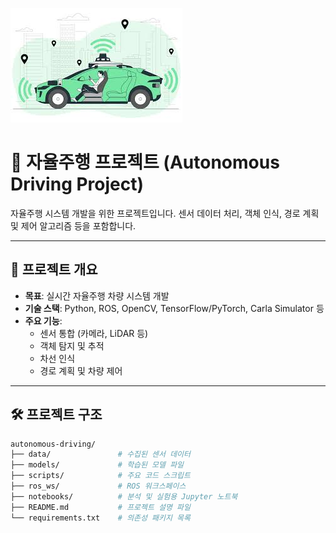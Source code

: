 ![alt text](image.png)

# 🚗 자율주행 프로젝트 (Autonomous Driving Project)

자율주행 시스템 개발을 위한 프로젝트입니다. 센서 데이터 처리, 객체 인식, 경로 계획 및 제어 알고리즘 등을 포함합니다.

---

## 📌 프로젝트 개요

- **목표**: 실시간 자율주행 차량 시스템 개발
- **기술 스택**: Python, ROS, OpenCV, TensorFlow/PyTorch, Carla Simulator 등
- **주요 기능**:
  - 센서 통합 (카메라, LiDAR 등)
  - 객체 탐지 및 추적
  - 차선 인식
  - 경로 계획 및 차량 제어

---

## 🛠️ 프로젝트 구조

```bash
autonomous-driving/
├── data/               # 수집된 센서 데이터
├── models/             # 학습된 모델 파일
├── scripts/            # 주요 코드 스크립트
├── ros_ws/             # ROS 워크스페이스
├── notebooks/          # 분석 및 실험용 Jupyter 노트북
├── README.md           # 프로젝트 설명 파일
└── requirements.txt    # 의존성 패키지 목록
